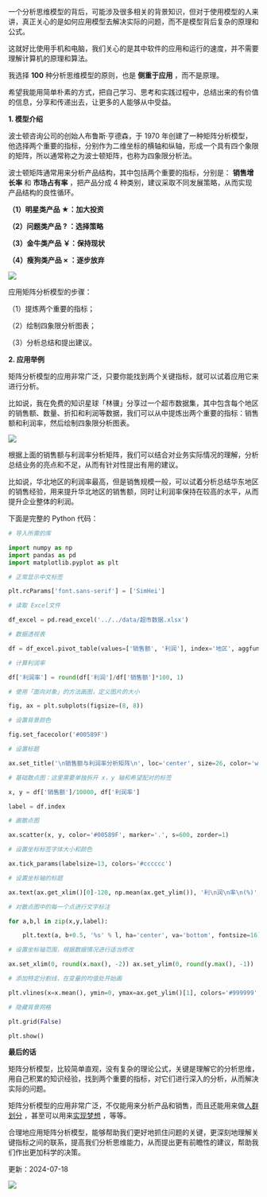 一个分析思维模型的背后，可能涉及很多相关的背景知识，但对于使用模型的人来讲，真正关心的是如何应用模型去解决实际的问题，而不是模型背后复杂的原理和公式。

这就好比使用手机和电脑，我们关心的是其中软件的应用和运行的速度，并不需要理解计算机的原理和算法。

我选择 **100** 种分析思维模型的原则，也是 **侧重于应用** ，而不是原理。

希望我能用简单朴素的方式，把自己学习、思考和实践过程中，总结出来的有价值的信息，分享和传递出去，让更多的人能够从中受益。

**1. 模型介绍**

波士顿咨询公司的创始人布鲁斯·亨德森，于 1970 年创建了一种矩阵分析模型，他选择两个重要的指标，分别作为二维坐标的横轴和纵轴，形成一个具有四个象限的矩阵，所以通常称之为波士顿矩阵，也称为四象限分析法。

波士顿矩阵通常用来分析产品结构，其中包括两个重要的指标，分别是： **销售增长率** 和 **市场占有率** ，把产品分成 4 种类别，建议采取不同发展策略，从而实现产品结构的良性循环。

**（1）明星类产品 ★：加大投资**

**（2）问题类产品 ? ：选择策略**

**（3）金牛类产品 ￥：保持现状**

**（4）瘦狗类产品 × ：逐步放弃**

![](https://mmbiz.qpic.cn/mmbiz_jpg/giaycic3UNwo16IGZE7oNELWnKic6V4A73okflGmp9P5RtvLEUgcg4QR7RSzibsMhPzTUL2suLfJVjJZa5O6DENm4g/640?wx_fmt=jpeg) 

应用矩阵分析模型的步骤：

（1）提炼两个重要的指标；

（2）绘制四象限分析图表；

（3）分析总结和提出建议。

**2. 应用举例**

矩阵分析模型的应用非常广泛，只要你能找到两个关键指标，就可以试着应用它来进行分析。

比如说，我在免费的知识星球「林骥」分享过一个超市数据集，其中包含每个地区的销售额、数量、折扣和利润等数据，我们可以从中提炼出两个重要的指标：销售额和利润率，然后绘制四象限分析图表。

![](https://mmbiz.qpic.cn/mmbiz_jpg/giaycic3UNwo16IGZE7oNELWnKic6V4A73ocTpGGE5mGAEF8XfcUqO8b0mqGWjRUNsop1cbdQCqic0zdYYmnt4c6icw/640?wx_fmt=jpeg) 

根据上面的销售额与利润率分析矩阵，我们可以结合对业务实际情况的理解，分析总结业务的亮点和不足，从而有针对性提出有用的建议。

比如说，华北地区的利润率最高，但是销售规模一般，可以试着分析总结华东地区的销售经验，用来提升华北地区的销售额，同时让利润率保持在较高的水平，从而提升企业整体的利润。

下面是完整的 Python 代码：

```python 
# 导入所需的库

import numpy as np 
import pandas as pd 
import matplotlib.pyplot as plt 

# 正常显示中文标签

plt.rcParams['font.sans-serif'] = ['SimHei']

# 读取 Excel文件

df_excel = pd.read_excel('../../data/超市数据.xlsx') 

# 数据透视表

df = df_excel.pivot_table(values=['销售额', '利润'], index='地区', aggfunc=sum) 

# 计算利润率

df['利润率'] = round(df['利润']/df['销售额']*100, 1) 

# 使用「面向对象」的方法画图，定义图片的大小

fig, ax = plt.subplots(figsize=(8, 8)) 

# 设置背景颜色

fig.set_facecolor('#00589F') 

# 设置标题

ax.set_title('\n销售额与利润率分析矩阵\n', loc='center', size=26, color='w') 

# 基础散点图：这里需要单独拆开 x，y 轴和希望配对的标签

x, y = df['销售额']/10000, df['利润率']

label = df.index 

# 画散点图

ax.scatter(x, y, color='#00589F', marker='.', s=600, zorder=1) 

# 设置坐标标签字体大小和颜色

ax.tick_params(labelsize=13, colors='#cccccc') 

# 设置坐标轴的标题

ax.text(ax.get_xlim()[0]-120, np.mean(ax.get_ylim()), '利\n润\n率\n(%)', va='center', ha='center', fontsize=16, color='w') ax.text(np.mean(ax.get_xlim()), ax.get_ylim()[0]-9, '销售额(万元)\n', va='center', ha='center', fontsize=16, color='w') 

# 对散点图中的每一个点进行文字标注

for a,b,l in zip(x,y,label):

    plt.text(a, b+0.5, '%s' % l, ha='center', va='bottom', fontsize=16) 

# 设置坐标轴范围，根据数据情况进行适当修改

ax.set_xlim(0, round(x.max(), -2)) ax.set_ylim(0, round(y.max(), -1)) 

# 添加特定分割线，在变量的均值处开始画

plt.vlines(x=x.mean(), ymin=0, ymax=ax.get_ylim()[1], colors='#999999', linewidth=1) plt.hlines(y=y.mean(), xmin=0, xmax=ax.get_xlim()[1], colors='#999999', linewidth=1) 

# 隐藏背景网格

plt.grid(False) 

plt.show() 
```

**最后的话**

矩阵分析模型，比较简单直观，没有复杂的理论公式，关键是理解它的分析思维，用自己积累的知识经验，找到两个重要的指标，对它们进行深入的分析，从而解决实际的问题。

矩阵分析模型的应用非常广泛，不仅能用来分析产品和销售，而且还能用来做[人群划分](https://mp.weixin.qq.com/s?__biz=MzA4ODE2OTIxMw==&mid=2653473967&idx=1&sn=544e23b9861f3fbf57a05c915b8bac99&scene=21#wechat_redirect) ，甚至可以用来[实现梦想](https://mp.weixin.qq.com/s?__biz=MzA4ODE2OTIxMw==&mid=2653474951&idx=1&sn=e4309585da5b8697e3255d0ce15a98ad&scene=21#wechat_redirect) ，等等。

合理地应用矩阵分析模型，能够帮助我们更好地抓住问题的关键，更深刻地理解关键指标之间的联系，提高我们分析思维能力，从而提出更有前瞻性的建议，帮助我们作出更加科学的决策。

更新：2024-07-18

![](https://visitor-badge.laobi.icu/badge?page_id=sjhfx.linji&left_text=PageViews&right_color=%2300589F)
